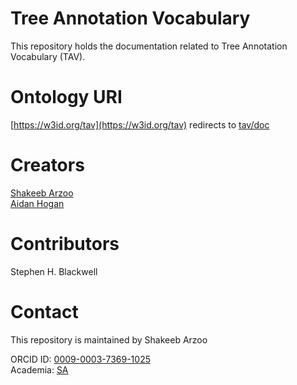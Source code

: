 # Tree Annotation Vocabulary

This repository holds the documentation related to Tree Annotation Vocabulary (TAV).

# Ontology URI 

[https://w3id.org/tav](https://w3id.org/tav) redirects to [tav/doc](https://arzoo-ebbs.github.io/tav/doc/)

# Creators

[Shakeeb Arzoo](https://github.com/arzoo-ebbs) <br/>
[Aidan Hogan](https://aidanhogan.com/foaf.rdf)

# Contributors

Stephen H. Blackwell

# Contact

This repository is maintained by Shakeeb Arzoo <br/> 

ORCID ID: [0009-0003-7369-1025](https://orcid.org/0009-0003-7369-1025) <br/>
Academia: [SA](https://isibang.academia.edu/ShakeebArzoo)
